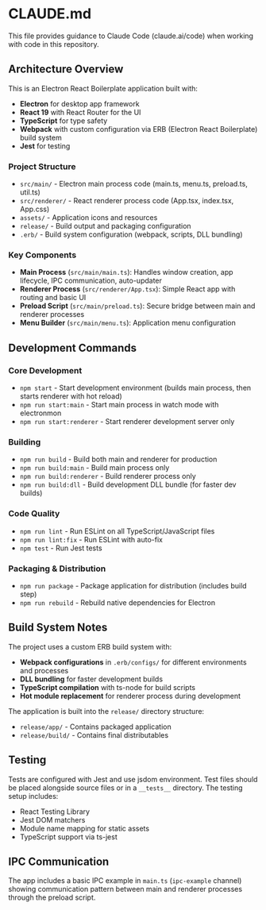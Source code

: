 # CLAUDE.md

This file provides guidance to Claude Code (claude.ai/code) when working with code in this repository.

## Architecture Overview

This is an Electron React Boilerplate application built with:

- **Electron** for desktop app framework
- **React 19** with React Router for the UI
- **TypeScript** for type safety
- **Webpack** with custom configuration via ERB (Electron React Boilerplate) build system
- **Jest** for testing

### Project Structure

- `src/main/` - Electron main process code (main.ts, menu.ts, preload.ts, util.ts)
- `src/renderer/` - React renderer process code (App.tsx, index.tsx, App.css)
- `assets/` - Application icons and resources
- `release/` - Build output and packaging configuration
- `.erb/` - Build system configuration (webpack, scripts, DLL bundling)

### Key Components

- **Main Process** (`src/main/main.ts`): Handles window creation, app lifecycle, IPC communication, auto-updater
- **Renderer Process** (`src/renderer/App.tsx`): Simple React app with routing and basic UI
- **Preload Script** (`src/main/preload.ts`): Secure bridge between main and renderer processes
- **Menu Builder** (`src/main/menu.ts`): Application menu configuration

## Development Commands

### Core Development

- `npm start` - Start development environment (builds main process, then starts renderer with hot reload)
- `npm run start:main` - Start main process in watch mode with electronmon
- `npm run start:renderer` - Start renderer development server only

### Building

- `npm run build` - Build both main and renderer for production
- `npm run build:main` - Build main process only
- `npm run build:renderer` - Build renderer process only
- `npm run build:dll` - Build development DLL bundle (for faster dev builds)

### Code Quality

- `npm run lint` - Run ESLint on all TypeScript/JavaScript files
- `npm run lint:fix` - Run ESLint with auto-fix
- `npm test` - Run Jest tests

### Packaging & Distribution

- `npm run package` - Package application for distribution (includes build step)
- `npm run rebuild` - Rebuild native dependencies for Electron

## Build System Notes

The project uses a custom ERB build system with:

- **Webpack configurations** in `.erb/configs/` for different environments and processes
- **DLL bundling** for faster development builds
- **TypeScript compilation** with ts-node for build scripts
- **Hot module replacement** for renderer process during development

The application is built into the `release/` directory structure:

- `release/app/` - Contains packaged application
- `release/build/` - Contains final distributables

## Testing

Tests are configured with Jest and use jsdom environment. Test files should be placed alongside source files or in a `__tests__` directory. The testing setup includes:

- React Testing Library
- Jest DOM matchers
- Module name mapping for static assets
- TypeScript support via ts-jest

## IPC Communication

The app includes a basic IPC example in `main.ts` (`ipc-example` channel) showing communication pattern between main and renderer processes through the preload script.
